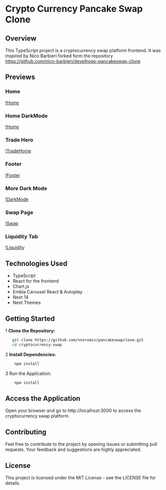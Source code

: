 # Crypto Currency Pancake Swap Clone

## Overview

This TypeScript project is a cryptocurrency swap platform frontend. It was inspired by Nico Barbieri forked form the repository <https://github.com/nico-barbieri/develhope-pancakeswap-clone>

## Previews

### Home

[!Home](src/app/assets/Previews/1.png)

### Home DarkMode

[!Home](src/app/assets/Previews/4.png)

### Trade Hero

[!TradeHome](src/app/assets/Previews/2.png)

### Footer

[!Footer](src/app/assets/Previews/3.png)

### More Dark Mode

[!DarkMode](src/app/assets/Previews/5.png)

### Swap Page

[!Swap](src/app/assets/Previews/6.png)

### Liquidity Tab

[!Liquidity](src/app/assets/Previews/7.png)

## Technologies Used

- TypeScript
- React for the frontend
- Chart.js
- Embla Carousel React & Autoplay
- Next 14
- Next Themes

## Getting Started

1 **Clone the Repository:**

```bash
   git clone https://github.com/nnoromiv/pancakeswapclone.git
   cd cryptocurrency-swap
```

2 **Install Dependencies:**

```bash
    npm install
```

3 Run the Application:

```bash
    npm install
```

## Access the Application

Open your browser and go to http://localhost:3000 to access the cryptocurrency swap platform.

## Contributing

Feel free to contribute to the project by opening issues or submitting pull requests. Your feedback and suggestions are highly appreciated.

## License

This project is licensed under the MIT License - see the LICENSE file for details.
